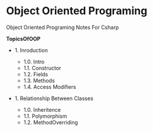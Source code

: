 # Object Oriented Programing
Object Oriented Programing Notes For Csharp

**TopicsOfOOP**

- 1\. Inroduction

    - 1.0. Intro
    - 1.1. Constructor
    - 1.2. Fields
    - 1.3. Methods
    - 1.4. Access Modifiers


- 1\. Relationship Between Classes

    - 1.0. Inheritence
    - 1.1. Polymorphism
    - 1.2. MethodOverriding

